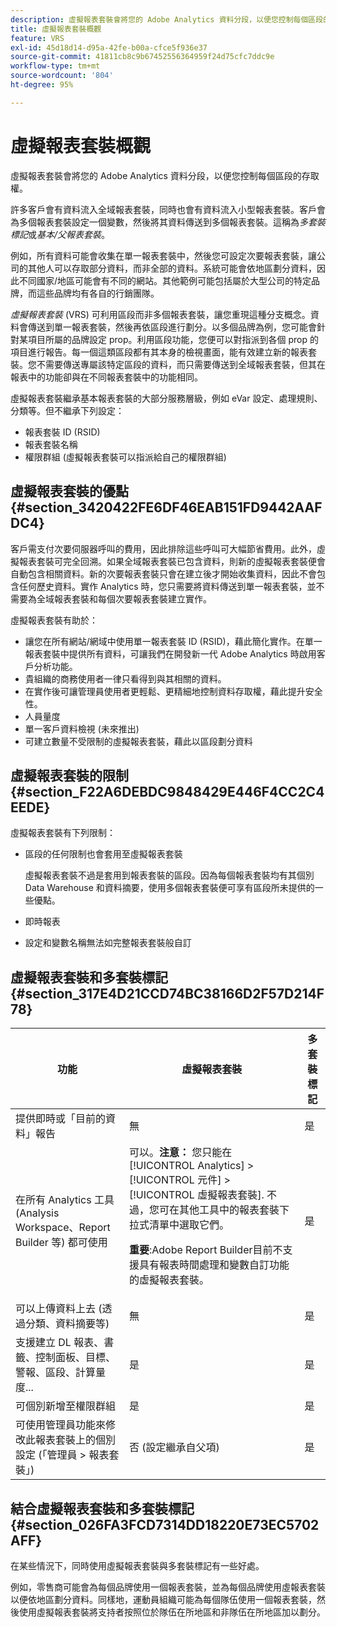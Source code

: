 ```yaml
---
description: 虛擬報表套裝會將您的 Adobe Analytics 資料分段，以便您控制每個區段的存取權。
title: 虛擬報表套裝概觀
feature: VRS
exl-id: 45d18d14-d95a-42fe-b00a-cfce5f936e37
source-git-commit: 41811cb8c9b67452556364959f24d75cfc7ddc9e
workflow-type: tm+mt
source-wordcount: '804'
ht-degree: 95%

---
```


# 虛擬報表套裝概觀

虛擬報表套裝會將您的 Adobe Analytics 資料分段，以便您控制每個區段的存取權。

許多客戶會有資料流入全域報表套裝，同時也會有資料流入小型報表套裝。客戶會為多個報表套裝設定一個變數，然後將其資料傳送到多個報表套裝。這稱為&#x200B;*多套裝標記*&#x200B;或&#x200B;*基本/父報表套裝*。

例如，所有資料可能會收集在單一報表套裝中，然後您可設定次要報表套裝，讓公司的其他人可以存取部分資料，而非全部的資料。系統可能會依地區劃分資料，因此不同國家/地區可能會有不同的網站。其他範例可能包括屬於大型公司的特定品牌，而這些品牌均有各自的行銷團隊。

*虛擬報表套裝* (VRS) 可利用區段而非多個報表套裝，讓您重現這種分支概念。資料會傳送到單一報表套裝，然後再依區段進行劃分。以多個品牌為例，您可能會針對某項目所屬的品牌設定 prop。利用區段功能，您便可以對指派到各個 prop 的項目進行報告。每一個這類區段都有其本身的檢視畫面，能有效建立新的報表套裝。您不需要傳送專屬該特定區段的資料，而只需要傳送到全域報表套裝，但其在報表中的功能卻與在不同報表套裝中的功能相同。

虛擬報表套裝繼承基本報表套裝的大部分服務層級，例如 eVar 設定、處理規則、分類等。但不繼承下列設定：

* 報表套裝 ID (RSID)
* 報表套裝名稱
* 權限群組 (虛擬報表套裝可以指派給自己的權限群組)

## 虛擬報表套裝的優點 {#section_3420422FE6DF46EAB151FD9442AAFDC4}

客戶需支付次要伺服器呼叫的費用，因此排除這些呼叫可大幅節省費用。此外，虛擬報表套裝可完全回溯。如果全域報表套裝已包含資料，則新的虛擬報表套裝便會自動包含相關資料。新的次要報表套裝只會在建立後才開始收集資料，因此不會包含任何歷史資料。實作 Analytics 時，您只需要將資料傳送到單一報表套裝，並不需要為全域報表套裝和每個次要報表套裝建立實作。

虛擬報表套裝有助於：

* 讓您在所有網站/網域中使用單一報表套裝 ID (RSID)，藉此簡化實作。在單一報表套裝中提供所有資料，可讓我們在開發新一代 Adobe Analytics 時啟用客戶分析功能。
* 貴組織的商務使用者一律只看得到與其相關的資料。
* 在實作後可讓管理員使用者更輕鬆、更精細地控制資料存取權，藉此提升安全性。
* 人員量度
* 單一客戶資料檢視 (未來推出)
* 可建立數量不受限制的虛擬報表套裝，藉此以區段劃分資料

## 虛擬報表套裝的限制 {#section_F22A6DEBDC9848429E446F4CC2C4EEDE}

虛擬報表套裝有下列限制：

* 區段的任何限制也會套用至虛擬報表套裝

   虛擬報表套裝不過是套用到報表套裝的區段。因為每個報表套裝均有其個別 Data Warehouse 和資料摘要，使用多個報表套裝便可享有區段所未提供的一些優點。
* 即時報表
* 設定和變數名稱無法如完整報表套裝般自訂

## 虛擬報表套裝和多套裝標記 {#section_317E4D21CCD74BC38166D2F57D214F78}

| 功能 | 虛擬報表套裝 | 多套裝標記 |
|--- |--- |--- |
| 提供即時或「目前的資料」報告 | 無 | 是 |
| 在所有 Analytics 工具 (Analysis Workspace、Report Builder 等) 都可使用 | 可以。**注意：** 您只能在 [!UICONTROL Analytics] > [!UICONTROL 元件] > [!UICONTROL 虛擬報表套裝]. 不過，您可在其他工具中的報表套裝下拉式清單中選取它們。<p>**重要**:Adobe Report Builder目前不支援具有報表時間處理和變數自訂功能的虛擬報表套裝。 | 是 |
| 可以上傳資料上去 (透過分類、資料摘要等) | 無 | 是 |
| 支援建立 DL 報表、書籤、控制面板、目標、警報、區段、計算量度... | 是 | 是 |
| 可個別新增至權限群組 | 是 | 是 |
| 可使用管理員功能來修改此報表套裝上的個別設定 (「管理員 > 報表套裝」) | 否 (設定繼承自父項) | 是 |

## 結合虛擬報表套裝和多套裝標記 {#section_026FA3FCD7314DD18220E73EC5702AFF}

在某些情況下，同時使用虛擬報表套裝與多套裝標記有一些好處。

例如，零售商可能會為每個品牌使用一個報表套裝，並為每個品牌使用虛報表套裝以便依地區劃分資料。同樣地，運動員組織可能為每個隊伍使用一個報表套裝，然後使用虛擬報表套裝將支持者按照位於隊伍在所地區和非隊伍在所地區加以劃分。
